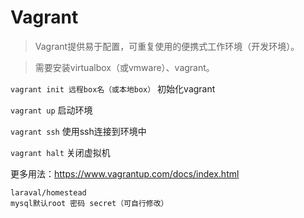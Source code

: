 # Vagrant

>Vagrant提供易于配置，可重复使用的便携式工作环境（开发环境）。

>需要安装virtualbox（或vmware）、vagrant。

`vagrant init 远程box名（或本地box）` 初始化vagrant

`vagrant up` 启动环境

`vagrant ssh` 使用ssh连接到环境中

`vagrant halt` 关闭虚拟机

更多用法：https://www.vagrantup.com/docs/index.html

    laraval/homestead
    mysql默认root 密码 secret（可自行修改）
